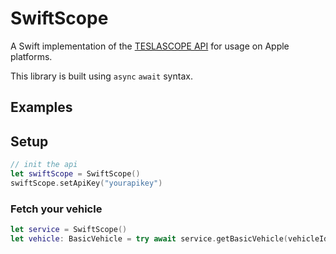 # SwiftScope

A Swift implementation of the [TESLASCOPE API](https://teslascope.com/developers/documentation) for usage on Apple platforms.

This library is built using `async` `await` syntax.

## Examples

## Setup
```swift
// init the api
let swiftScope = SwiftScope()
swiftScope.setApiKey("yourapikey")
```

### Fetch your vehicle
```swift
let service = SwiftScope()
let vehicle: BasicVehicle = try await service.getBasicVehicle(vehicleId: "corsair")
```
